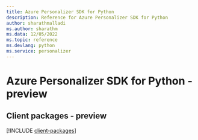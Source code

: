 ```yaml
---
title: Azure Personalizer SDK for Python
description: Reference for Azure Personalizer SDK for Python
author: sharathmalladi
ms.author: sharathm
ms.data: 12/05/2022
ms.topic: reference
ms.devlang: python
ms.service: personalizer
---
```

# Azure Personalizer SDK for Python - preview

## Client packages - preview
[!INCLUDE [client-packages](personalizer-client-index.md)]